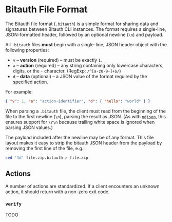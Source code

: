 # Bitauth File Format

The Bitauth file format (`.bitauth`) is a simple format for sharing data and signatures between Bitauth CLI instances. The format requires a single-line, JSON-formatted header, followed by an optional newline (`\n`) and payload.

All `.bitauth` files **must** begin with a single-line, JSON header object with the following properties:

- `v` – **version** (required) – must be exactly `1`.
- `a` – **action** (required) – any string containing only lowercase characters, digits, or the `-` character. (RegExp: `/^[a-z0-9-]+$/`)
- `d` – **data** (optional) – a JSON value of the format required by the specified action.

For example:

```json
{ "v": 1, "a": "action-identifier", "d": { "hello": "world" } }
```

When parsing a `.bitauth` file, the client must read from the beginning of the file to the first newline (`\n`), parsing the result as JSON. (As with [`ndjson`](http://ndjson.org/), this ensures support for `\r\n` because trailing white space is ignored when parsing JSON values.)

The payload included after the newline may be of any format. This file layout makes it easy to strip the bitauth JSON header from the payload by removing the first line of the file, e.g.:

```sh
sed '1d' file.zip.bitauth > file.zip
```

## Actions

A number of actions are standardized. If a client encounters an unknown action, it should return with a non-zero exit code.

### `verify`

TODO
